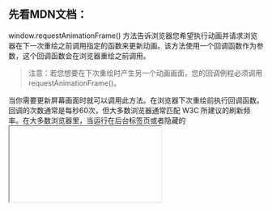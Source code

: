 ## 先看MDN文档：

window.requestAnimationFrame() 方法告诉浏览器您希望执行动画并请求浏览器在下一次重绘之前调用指定的函数来更新动画。该方法使用一个回调函数作为参数，这个回调函数会在浏览器重绘之前调用。

> 注意：若您想要在下次重绘时产生另一个动画画面，您的回调例程必须调用 requestAnimationFrame()。

当你需要更新屏幕画面时就可以调用此方法。在浏览器下次重绘前执行回调函数。回调的次数通常是每秒60次，但大多数浏览器通常匹配 W3C 所建议的刷新频率。在大多数浏览器里，当运行在后台标签页或者隐藏的<iframe> 里时，requestAnimationFrame() 会暂停调用以提升性能和电池寿命。

回调函数会被传入一个参数，DOMHighResTimeStamp，指示当前被 requestAnimationFrame() 排序的回调函数被触发的时间。即使每个回调函数的工作量的计算都花了时间，单个帧中的多个回调也都将被传入相同的时间戳。该时间戳是一个十进制数，单位毫秒，最小精度为1ms(1000μs)。   

## 语法

```
window.requestAnimationFrame(callback)
```

> 参数

callback   
一个指定函数的参数，该函数在下次重新绘制动画时调用。这个回调函数`只有一个传参`，`DOMHighResTimeStamp`，指示`requestAnimationFrame()` 开始触发回调函数的当前时间（`performance.now()` 返回的时间）。

> 返回值

一个 `long` 整数，请求 ID ，是回调列表中`唯一的标识`。是个非零值，没别的意义。你可以传这个值给 `window.cancelAnimationFrame()` 以取消回调函数。


比如： 写一个进度条
> html
```
<div id="requestAnimationFrame-test" style="width: 1px;height: 18px;background: #666;">0%</div>
<button onclick="run()">Run</button>
```

> javascript
```
window.requestAnimationFrame = window.requestAnimationFrame || window.mozRequestAnimationFrame || window.webkitRequestAnimationFrame || window.msRequestAnimationFrame
var start = 0;
var ele = document.getElementById('requestAnimationFrame-test');
var progress = 0

function step(timestamp) {
    progress += 1;
    ele.style.width = progress+'%';
    ele.innerHTML = progress+'%';
    if(progress < 100) {
        requestAnimationFrame(step)
    }
}

function run() {
    ele.style.width = "1px";
    progress = 0;
    requestAnimationFrame(step);
}
```


demo: [点击查看](https://sansanshow.github.io/fe-notes/examples/html/requestAnimationFrame.html)

